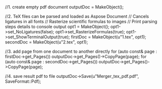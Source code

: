
//1. create empty pdf document
outputDoc = MakeObject<Document>();

//2. TeX files can be parsed and loaded as Aspose Document
// Cancels ligatures in all fonts
// Rasterize scientific formulas to images
// Print parsing steps details to console output
opt1 = MakeObject<TeXLoadOptions>();
opt1->set_NoLigatures(false);
opt1->set_RasterizeFormulas(true);
opt1->set_ShowTerminalOutput(true);
firstDoc = MakeObject<Document>(u"1.tex", opt1);
secondDoc = MakeObject<Document>(u"2.tex", opt1);

//3. add page from one document to another directly
for (auto const& page : firstDoc->get_Pages())
	outputDoc->get_Pages()->CopyPage(page);
for (auto const& page : secondDoc->get_Pages())
	outputDoc->get_Pages()->CopyPage(page);

//4. save result pdf to file
outputDoc->Save(u"Merger_tex_pdf.pdf", SaveFormat::Pdf);

